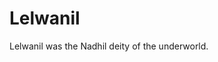 # Lelwanil

<meta property="og:description" content="Lelwanil was the Nadhil deity of the underworld.">

Lelwanil was the Nadhil deity of the underworld.
